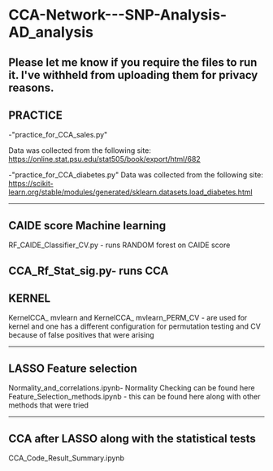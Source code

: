 # CCA-Network---SNP-Analysis-AD_analysis 
Please let me know if you require the files to run it. I've withheld from uploading them for privacy reasons. 
-----------------------------------
PRACTICE
-------------------------------
-"practice_for_CCA_sales.py"

Data was collected from the following site:
https://online.stat.psu.edu/stat505/book/export/html/682

-"practice_for_CCA_diabetes.py"
Data was collected from the following site:
https://scikit-learn.org/stable/modules/generated/sklearn.datasets.load_diabetes.html

---------------------------------
CAIDE score Machine learning 
------------------------
RF_CAIDE_Classifier_CV.py - runs RANDOM forest on CAIDE score

CCA_Rf_Stat_sig.py- runs CCA 
----------------------------------
KERNEL
-----------------------------
KernelCCA_ mvlearn and KernelCCA_ mvlearn_PERM_CV - are used for kernel and one has a different configuration for permutation testing and CV because of false positives that were arising

----------------------------------------
**LASSO Feature selection**
---------------------------
Normality_and_correlations.ipynb- Normality Checking can be found here 
Feature_Selection_methods.ipynb - this can be found here along with other methods that were tried 

------------------------------
CCA after LASSO along with the statistical tests 
----------------------------

CCA_Code_Result_Summary.ipynb



